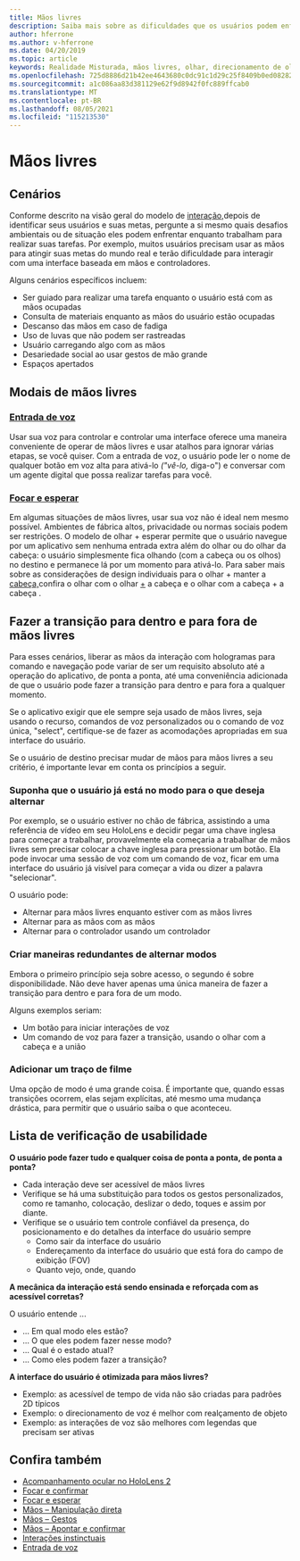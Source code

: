 ```yaml
---
title: Mãos livres
description: Saiba mais sobre as dificuldades que os usuários podem enfrentar com uma interface de mãos e controladores e sobre várias alternativas de mãos livres.
author: hferrone
ms.author: v-hferrone
ms.date: 04/20/2019
ms.topic: article
keywords: Realidade Misturada, mãos livres, olhar, direcionamento de olhar, interação, design, headset de realidade misturada, headset de realidade misturada do Windows, headset de realidade virtual, HoloLens, MRTK, Toolkit realidade misturada, entrada de voz, usabilidade
ms.openlocfilehash: 725d8886d21b42ee4643680c0dc91c1d29c25f8409b0ed0828256564dde7545c
ms.sourcegitcommit: a1c086aa83d381129e62f9d8942f0fc889ffcab0
ms.translationtype: MT
ms.contentlocale: pt-BR
ms.lasthandoff: 08/05/2021
ms.locfileid: "115213530"
---
```

# <a name="hands-free"></a>Mãos livres

## <a name="scenarios"></a>Cenários

Conforme descrito na visão geral do modelo de [interação,](interaction-fundamentals.md)depois de identificar seus usuários e suas metas, pergunte a si mesmo quais desafios ambientais ou de situação eles podem enfrentar enquanto trabalham para realizar suas tarefas. Por exemplo, muitos usuários precisam usar as mãos para atingir suas metas do mundo real e terão dificuldade para interagir com uma interface baseada em mãos e controladores.

Alguns cenários específicos incluem: 
* Ser guiado para realizar uma tarefa enquanto o usuário está com as mãos ocupadas
* Consulta de materiais enquanto as mãos do usuário estão ocupadas
* Descanso das mãos em caso de fadiga
* Uso de luvas que não podem ser rastreadas
* Usuário carregando algo com as mãos
* Desariedade social ao usar gestos de mão grande
* Espaços apertados

## <a name="hands-free-modalities"></a>Modais de mãos livres

### <a name="voice-input"></a>[Entrada de voz](voice-input.md)

Usar sua voz para controlar e controlar uma interface oferece uma maneira conveniente de operar de mãos livres e usar atalhos para ignorar várias etapas, se você quiser. Com a entrada de voz, o usuário pode ler o nome de qualquer botão em voz alta para ativá-lo _("vê-lo,_ diga-o") e conversar com um agente digital que possa realizar tarefas para você.

### <a name="gaze-and-dwell"></a>[Focar e esperar](gaze-and-dwell.md)

Em algumas situações de mãos livres, usar sua voz não é ideal nem mesmo possível. Ambientes de fábrica altos, privacidade ou normas sociais podem ser restrições. O modelo de olhar + esperar permite que o usuário navegue por um aplicativo sem nenhuma entrada extra além do olhar ou do olhar da cabeça: o usuário simplesmente fica olhando (com a cabeça ou os olhos) no destino e permanece lá por um momento para ativá-lo. Para saber mais sobre as considerações de design individuais para o olhar + manter a [cabeça,](gaze-and-dwell-head.md)confira o olhar com o olhar [+](gaze-and-dwell-eyes.md) a cabeça e o olhar com a cabeça + a cabeça .

## <a name="transitioning-in-and-out-of-hands-free"></a>Fazer a transição para dentro e para fora de mãos livres

Para esses cenários, liberar as mãos da interação com hologramas para comando e navegação pode variar de ser um requisito absoluto até a operação do aplicativo, de ponta a ponta, até uma conveniência adicionada de que o usuário pode fazer a transição para dentro e para fora a qualquer momento. 

Se o aplicativo exigir que ele sempre seja usado de mãos livres, seja usando o recurso, comandos de voz personalizados ou o comando de voz única, "select", certifique-se de fazer as acomodações apropriadas em sua interface do usuário. 

Se o usuário de destino precisar mudar de mãos para mãos livres a seu critério, é importante levar em conta os princípios a seguir.

### <a name="assume-the-user-is-already-in-the-mode-that-they-want-to-switch-to"></a>Suponha que o usuário já está no modo para o que deseja alternar
Por exemplo, se o usuário estiver no chão de fábrica, assistindo a uma referência de vídeo em seu HoloLens e decidir pegar uma chave inglesa para começar a trabalhar, provavelmente ela começaria a trabalhar de mãos livres sem precisar colocar a chave inglesa para pressionar um botão. Ela pode invocar uma sessão de voz com um comando de voz, ficar em uma interface do usuário já visível para começar a vida ou dizer a palavra "selecionar".

O usuário pode: 
* Alternar para mãos livres enquanto estiver com as mãos livres
* Alternar para as mãos com as mãos
* Alternar para o controlador usando um controlador 

### <a name="create-redundant-ways-to-switch-modes"></a>Criar maneiras redundantes de alternar modos

Embora o primeiro princípio seja sobre acesso, o segundo é sobre disponibilidade. Não deve haver apenas uma única maneira de fazer a transição para dentro e para fora de um modo. 

Alguns exemplos seriam: 
* Um botão para iniciar interações de voz
* Um comando de voz para fazer a transição, usando o olhar com a cabeça e a união

### <a name="add-a-dash-of-drama"></a>Adicionar um traço de filme

Uma opção de modo é uma grande coisa. É importante que, quando essas transições ocorrem, elas sejam explícitas, até mesmo uma mudança drástica, para permitir que o usuário saiba o que aconteceu. 

## <a name="usability-checklist"></a>Lista de verificação de usabilidade

**O usuário pode fazer tudo e qualquer coisa de ponta a ponta, de ponta a ponta?**
* Cada interação deve ser acessível de mãos livres
* Verifique se há uma substituição para todos os gestos personalizados, como re tamanho, colocação, deslizar o dedo, toques e assim por diante.
* Verifique se o usuário tem controle confiável da presença, do posicionamento e do detalhes da interface do usuário sempre
    * Como sair da interface do usuário
    * Endereçamento da interface do usuário que está fora do campo de exibição (FOV)
    * Quanto vejo, onde, quando

**A mecânica da interação está sendo ensinada e reforçada com as acessível corretas?**

O usuário entende ...
* ... Em qual modo eles estão?
* ... O que eles podem fazer nesse modo?
* ... Qual é o estado atual?
* ... Como eles podem fazer a transição?
    
**A interface do usuário é otimizada para mãos livres?**   

* Exemplo: as acessível de tempo de vida não são criadas para padrões 2D típicos
* Exemplo: o direcionamento de voz é melhor com realçamento de objeto
* Exemplo: as interações de voz são melhores com legendas que precisam ser ativas

## <a name="see-also"></a>Confira também

* [Acompanhamento ocular no HoloLens 2](eye-tracking.md)
* [Focar e confirmar](gaze-and-commit.md)
* [Focar e esperar](gaze-and-dwell.md)
* [Mãos – Manipulação direta](direct-manipulation.md)
* [Mãos – Gestos](gaze-and-commit.md#composite-gestures)
* [Mãos – Apontar e confirmar](point-and-commit.md)
* [Interações instinctuais](interaction-fundamentals.md)
* [Entrada de voz](voice-input.md)
